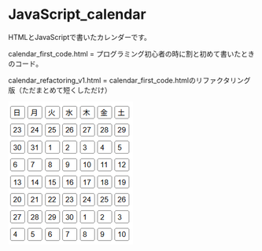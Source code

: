 # JavaScript_calendar
HTMLとJavaScriptで書いたカレンダーです。

calendar_first_code.html = プログラミング初心者の時に割と初めて書いたときのコード。

calendar_refactoring_v1.html = calendar_first_code.htmlのリファクタリング版（ただまとめて短くしただけ）

![calendar_image](calendar_image.png)
